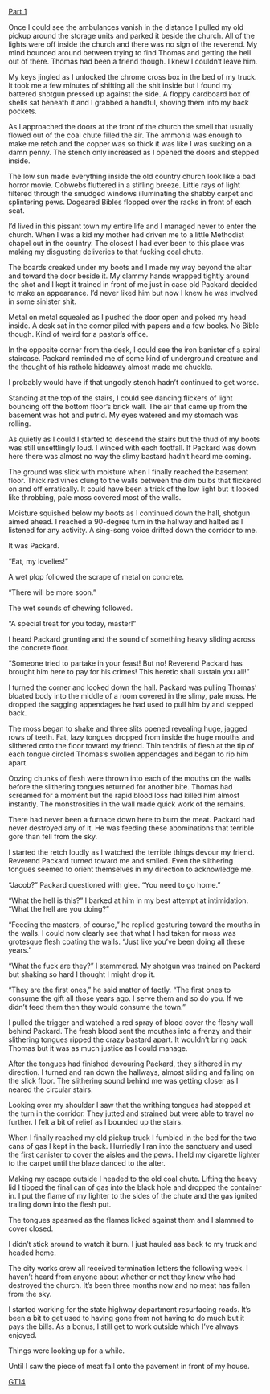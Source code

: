 [Part 1](https://www.reddit.com/r/nosleep/comments/uunnr2/flesh_rains_from_the_sky_on_olympia_springs_part_1/)

Once I could see the ambulances vanish in the distance I pulled my old pickup around the storage units and parked it beside the church. All of the lights were off inside the church and there was no sign of the reverend. My mind bounced around between trying to find Thomas and getting the hell out of there. Thomas had been a friend though. I knew I couldn’t leave him.

My keys jingled as I unlocked the chrome cross box in the bed of my truck. It took me a few minutes of shifting all the shit inside but I found my battered shotgun pressed up against the side. A floppy cardboard box of shells sat beneath it and I grabbed a handful, shoving them into my back pockets.

As I approached the doors at the front of the church the smell that usually flowed out of the coal chute filled the air. The ammonia was enough to make me retch and the copper was so thick it was like I was sucking on a damn penny. The stench only increased as I opened the doors and stepped inside.

The low sun made everything inside the old country church look like a bad horror movie. Cobwebs fluttered in a stifling breeze. Little rays of light filtered through the smudged windows illuminating the shabby carpet and splintering pews. Dogeared Bibles flopped over the racks in front of each seat.

I’d lived in this pissant town my entire life and I managed never to enter the church. When I was a kid my mother had driven me to a little Methodist chapel out in the country. The closest I had ever been to this place was making my disgusting deliveries to that fucking coal chute.

The boards creaked under my boots and I made my way beyond the altar and toward the door beside it. My clammy hands wrapped tightly around the shot and I kept it trained in front of me just in case old Packard decided to make an appearance. I’d never liked him but now I knew he was involved in some sinister shit.

Metal on metal squealed as I pushed the door open and poked my head inside. A desk sat in the corner piled with papers and a few books. No Bible though. Kind of weird for a pastor’s office.

In the opposite corner from the desk, I could see the iron banister of a spiral staircase. Packard reminded me of some kind of underground creature and the thought of his rathole hideaway almost made me chuckle.

I probably would have if that ungodly stench hadn’t continued to get worse.

Standing at the top of the stairs, I could see dancing flickers of light bouncing off the bottom floor’s brick wall. The air that came up from the basement was hot and putrid. My eyes watered and my stomach was rolling.

As quietly as I could I started to descend the stairs but the thud of my boots was still unsettlingly loud. I winced with each footfall. If Packard was down here there was almost no way the slimy bastard hadn’t heard me coming.

The ground was slick with moisture when I finally reached the basement floor. Thick red vines clung to the walls between the dim bulbs that flickered on and off erratically. It could have been a trick of the low light but it looked like throbbing, pale moss covered most of the walls.

Moisture squished below my boots as I continued down the hall, shotgun aimed ahead. I reached a 90-degree turn in the hallway and halted as I listened for any activity. A sing-song voice drifted down the corridor to me.

It was Packard.

“Eat, my lovelies!”

A wet plop followed the scrape of metal on concrete.

“There will be more soon.”

The wet sounds of chewing followed.

“A special treat for you today, master!”

I heard Packard grunting and the sound of something heavy sliding across the concrete floor.

“Someone tried to partake in your feast! But no! Reverend Packard has brought him here to pay for his crimes! This heretic shall sustain you all!”

I turned the corner and looked down the hall. Packard was pulling Thomas’ bloated body into the middle of a room covered in the slimy, pale moss. He dropped the sagging appendages he had used to pull him by and stepped back.

The moss began to shake and three slits opened revealing huge, jagged rows of teeth. Fat, lazy tongues dropped from inside the huge mouths and slithered onto the floor toward my friend. Thin tendrils of flesh at the tip of each tongue circled Thomas’s swollen appendages and began to rip him apart.

Oozing chunks of flesh were thrown into each of the mouths on the walls before the slithering tongues returned for another bite. Thomas had screamed for a moment but the rapid blood loss had killed him almost instantly. The monstrosities in the wall made quick work of the remains.

There had never been a furnace down here to burn the meat. Packard had never destroyed any of it. He was feeding these abominations that terrible gore than fell from the sky.

I started the retch loudly as I watched the terrible things devour my friend. Reverend Packard turned toward me and smiled. Even the slithering tongues seemed to orient themselves in my direction to acknowledge me.

“Jacob?” Packard questioned with glee. “You need to go home.”

“What the hell is this?” I barked at him in my best attempt at intimidation. “What the hell are you doing?”

“Feeding the masters, of course,” he replied gesturing toward the mouths in the walls. I could now clearly see that what I had taken for moss was grotesque flesh coating the walls. “Just like you’ve been doing all these years.”

“What the fuck are they?” I stammered. My shotgun was trained on Packard but shaking so hard I thought I might drop it.

“They are the first ones,” he said matter of factly. “The first ones to consume the gift all those years ago. I serve them and so do you. If we didn’t feed them then they would consume the town.”

I pulled the trigger and watched a red spray of blood cover the fleshy wall behind Packard. The fresh blood sent the mouthes into a frenzy and their slithering tongues ripped the crazy bastard apart. It wouldn’t bring back Thomas but it was as much justice as I could manage.

After the tongues had finished devouring Packard, they slithered in my direction. I turned and ran down the hallways, almost sliding and falling on the slick floor. The slithering sound behind me was getting closer as I neared the circular stairs.

Looking over my shoulder I saw that the writhing tongues had stopped at the turn in the corridor. They jutted and strained but were able to travel no further. I felt a bit of relief as I bounded up the stairs.

When I finally reached my old pickup truck I fumbled in the bed for the two cans of gas I kept in the back. Hurriedly I ran into the sanctuary and used the first canister to cover the aisles and the pews. I held my cigarette lighter to the carpet until the blaze danced to the alter.

Making my escape outside I headed to the old coal chute. Lifting the heavy lid I tipped the final can of gas into the black hole and dropped the container in. I put the flame of my lighter to the sides of the chute and the gas ignited trailing down into the flesh put.

The tongues spasmed as the flames licked against them and I slammed to cover closed.

I didn’t stick around to watch it burn. I just hauled ass back to my truck and headed home.

The city works crew all received termination letters the following week. I haven’t heard from anyone about whether or not they knew who had destroyed the church. It’s been three months now and no meat has fallen from the sky. 

I started working for the state highway department resurfacing roads. It’s been a bit to get used to having gone from not having to do much but it pays the bills. As a bonus, I still get to work outside which I’ve always enjoyed.

Things were looking up for a while. 

Until I saw the piece of meat fall onto the pavement in front of my house.

[GT14](https://www.reddit.com/r/gtripp14/)